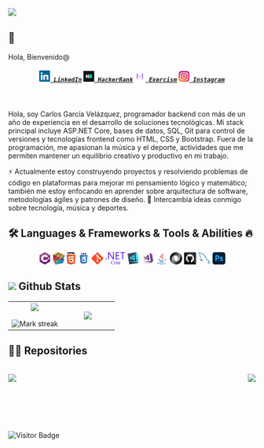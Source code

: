 <!--horizontal divider(gradiant)-->
<img src="https://user-images.githubusercontent.com/73097560/115834477-dbab4500-a447-11eb-908a-139a6edaec5c.gif">

## 👋 
Hola, Bienvenido@

<!--
**Carlosdevelopp/Carlosdevelopp** is a ✨ _special_ ✨ repository because its `README.md` (this file) appears on your GitHub profile.

Here are some ideas to get you started:

- 🔭 I’m currently working on ...
- 🌱 I’m currently learning ...
- 👯 I’m looking to collaborate on ...
- 🤔 I’m looking for help with ...
- 💬 Ask me about ...
- 📫 How to reach me: ...
- 😄 Pronouns: ...
- ⚡ Fun fact: ...
-->

<h5 align="center">
  <code><a href="https://www.linkedin.com/in/carlosdevel/" title="LinkedIn Profile"><img width="22" src="images/linkedin.svg"> LinkedIn</a></code>
  <code><a href="https://www.hackerrank.com/profile/carlosdevelopp" title="HackerRank Profile"><img width="22" src="images/hackerrank.png"> HackerRank</a></code>
  <code><a href="https://exercism.org/profiles/Carlosdevelopp" title="Exercism Profile"><img width="22" src="images/exercism.png"> Exercism</a></code>
  <code><a href="https://www.instagram.com/carlos_dream._/" title="Instagram Profile"><img width="22" src="images/instagram.svg"> Instagram</a></code>
</h5>
<br>

Hola, soy Carlos García Velázquez, programador backend con más de un año de experiencia en el desarrollo de soluciones tecnológicas. Mi stack principal incluye ASP.NET Core, bases de datos, SQL, Git para control de versiones y tecnologías frontend como HTML, CSS y Bootstrap. Fuera de la programación, me apasionan la música y el deporte, actividades que me permiten mantener un equilibrio creativo y productivo en mi trabajo.

⚡ Actualmente estoy construyendo proyectos y resolviendo problemas de código en plataformas para mejorar mi pensamiento lógico y matemático; también me estoy enfocando en aprender sobre arquitectura de software, metodologías ágiles y patrones de diseño.
💬 Intercambia ideas conmigo sobre tecnología, música y deportes.

## 🛠️ Languages & Frameworks & Tools & Abilities 🔥

<p align="center">
  <code><img title="C#" height="25" src="images/cSharp.svg"></code>
  <code><img title="Problem Solving" height="25" src="images/problemSolving.png"></code>
  <code><img title="HTML5" height="25" src="images/html5.svg"></code>
  <code><img title="CSS" height="25" src="images/css.svg"></code>
  <code><img title="Git" height="25" src="images/git-original.svg"></code>
  <code><img title=".NetCore" height="25" src="images/dotnetcore.svg"></code>
  <code><img title="Visual Studio Code" height="25" src="images/vscode.png"></code>
  <code><img title="Microsoft Visual Studio" height="25" src="images/visualstudio.png"></code>
  <code><img title="Java" height="25" src="images/java-original.svg"></code>
  <code><img title="JSON" height="25" src="images/json.svg"></code>
  <code><img title="GitHub" height="25" src="images/github.svg"></code>
  <code><img title="MySQL" height="25" src="images/mysql.svg"></code>
  <code><img title="Photoshop" height="25" src="images/photoshop.png"></code>
</p>

## <picture> <img src = "https://github.com/7oSkaaa/7oSkaaa/blob/main/Images/Statistics.gif?raw=true" width = 30px>  </picture> Github Stats

<!--- stats & Trophy (start) -->
<p align="center">
  <!--- stats (start) -->
<table align="center">
<tr border="none">
<td width="50%" align="center">
  
  <img  align="center"  src="https://github-readme-stats.vercel.app/api?username=carlosdevelopp&theme=dark&show_icons=true&count_private=true" />
  <br></br>
  <img  title="🔥 Get streak stats for your profile at git.io/streak-stats" alt="Mark streak" src="https://github-readme-streak-stats.herokuapp.com/?user=carlosdevelopp&theme=dark&hide_border=false" /> 
</td>

<td width="50%" align="center">

  <img  align="center"  src="https://github-readme-stats.anuraghazra1.vercel.app/api/top-langs/?username=carlosdevelopp&theme=dark&hide_border=false&no-bg=true&no-frame=true&langs_count=10"/>
  
  </td>
</tr>
</table>
<!--- stats (end) -->

## 👨‍💻 Repositories 
<br>
<div width="100%" align="center">
  <a href="https://github.com/Carlosdevelopp/CRUD_Movies_Store" title="CRUD_Movies_Store">
    <img align="left" margin=20px; height="110" src="https://github-readme-stats.vercel.app/api/pin/?username=Carlosdevelopp&repo=CRUD_Movies_Store&theme=react&border_color=61dafb&border_radius=10">
  </a>
  <a href="https://github.com/Carlosdevelopp/carlosdevelopp.github.io" title="carlosdevelopp.github.io">
    <img align="right" height="110" src="https://github-readme-stats.vercel.app/api/pin/?username=Carlosdevelopp&repo=carlosdevelopp.github.io&theme=react&border_color=61dafb&border_radius=10">
  </a>
</div>
<br/><br/><br/><br/><br/><br/>

![Visitor Badge](https://visitor-badge.laobi.icu/badge?page_id=carlosdevelopp.carlosdevelopp)
